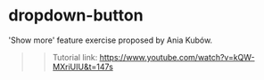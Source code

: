 # dropdown-button
 'Show more' feature exercise proposed by Ania Kubów.
 
>> Tutorial link: https://www.youtube.com/watch?v=kQW-MXriUIU&t=147s
